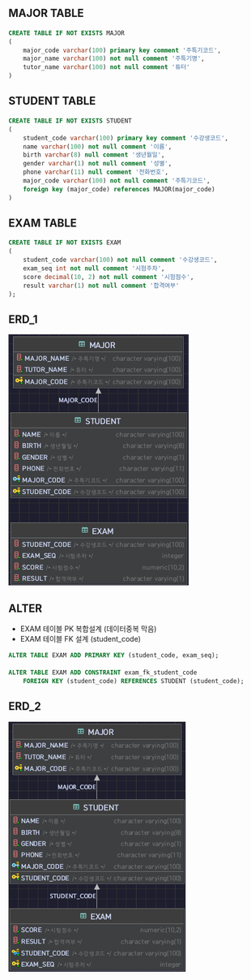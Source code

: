 ## MAJOR TABLE
``` sql
CREATE TABLE IF NOT EXISTS MAJOR
(
    major_code varchar(100) primary key comment '주특기코드',
    major_name varchar(100) not null comment '주특기명',
    tutor_name varchar(100) not null comment '튜터'
)
```

## STUDENT TABLE
``` sql
CREATE TABLE IF NOT EXISTS STUDENT
(
    student_code varchar(100) primary key comment '수강생코드',
    name varchar(100) not null comment '이름',
    birth varchar(8) null comment '생년월일',
    gender varchar(1) not null comment '성별',
    phone varchar(11) null comment '전화번호',
    major_code varchar(100) not null comment '주특기코드',
    foreign key (major_code) references MAJOR(major_code)
)
```

## EXAM TABLE
``` sql
CREATE TABLE IF NOT EXISTS EXAM
(
    student_code varchar(100) not null comment '수강생코드',
    exam_seq int not null comment '시험주차',
    score decimal(10, 2) not null comment '시험점수',
    result varchar(1) not null comment '합격여부'
);
```

## ERD_1
![img_1.png](img_1.png)

## ALTER
- EXAM 테이블 PK 복합설계 (데이터중복 막음)
- EXAM 테이블 FK 설계 (student_code)
``` sql
ALTER TABLE EXAM ADD PRIMARY KEY (student_code, exam_seq);

ALTER TABLE EXAM ADD CONSTRAINT exam_fk_student_code
    FOREIGN KEY (student_code) REFERENCES STUDENT (student_code);
```

## ERD_2
![img_2.png](img_2.png)